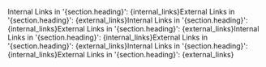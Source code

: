 Internal Links in '{section.heading}': {internal_links}External Links in '{section.heading}': {external_links}Internal Links in '{section.heading}': {internal_links}External Links in '{section.heading}': {external_links}Internal Links in '{section.heading}': {internal_links}External Links in '{section.heading}': {external_links}Internal Links in '{section.heading}': {internal_links}External Links in '{section.heading}': {external_links}